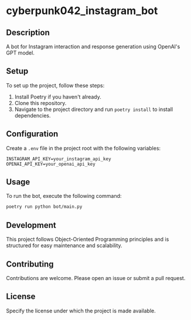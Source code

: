 # cyberpunk042_instagram_bot

## Description
A bot for Instagram interaction and response generation using OpenAI's GPT model.

## Setup
To set up the project, follow these steps:

1. Install Poetry if you haven't already.
2. Clone this repository.
3. Navigate to the project directory and run `poetry install` to install dependencies.

## Configuration
Create a `.env` file in the project root with the following variables:

```
INSTAGRAM_API_KEY=your_instagram_api_key
OPENAI_API_KEY=your_openai_api_key
```

## Usage
To run the bot, execute the following command:

```bash
poetry run python bot/main.py
```

## Development
This project follows Object-Oriented Programming principles and is structured for easy maintenance and scalability.

## Contributing
Contributions are welcome. Please open an issue or submit a pull request.

## License
Specify the license under which the project is made available.
